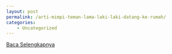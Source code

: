```yaml
---
layout: post
permalink: /arti-mimpi-teman-lama-laki-laki-datang-ke-rumah/
categories:
    - Uncategorized
---
```


[Baca Selengkapnya](/04)